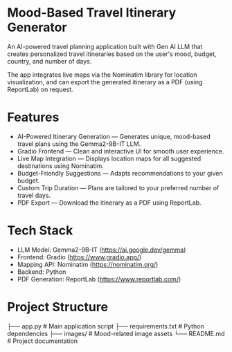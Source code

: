 # Mood-Based Travel Itinerary Generator

An AI-powered travel planning application built with Gen AI LLM that creates personalized travel itineraries based on the user's mood, budget, country, and number of days.  

The app integrates live maps via the Nominatim library for location visualization, and can export the generated itinerary as a PDF (using ReportLab) on request.

# Features

- AI-Powered Itinerary Generation — Generates unique, mood-based travel plans using the Gemma2-9B-IT LLM.
- Gradio Frontend — Clean and interactive UI for smooth user experience.
- Live Map Integration — Displays location maps for all suggested destinations using Nominatim.
- Budget-Friendly Suggestions — Adapts recommendations to your given budget.
- Custom Trip Duration — Plans are tailored to your preferred number of travel days.
- PDF Export — Download the itinerary as a PDF using ReportLab.

# Tech Stack

- LLM Model: Gemma2-9B-IT (https://ai.google.dev/gemma)
- Frontend: Gradio (https://www.gradio.app/)
- Mapping API: Nominatim (https://nominatim.org/)
- Backend: Python
- PDF Generation: ReportLab (https://www.reportlab.com/)


# Project Structure
├── app.py             # Main application script
├── requirements.txt   # Python dependencies
├── images/            # Mood-related image assets
└── README.md          # Project documentation
